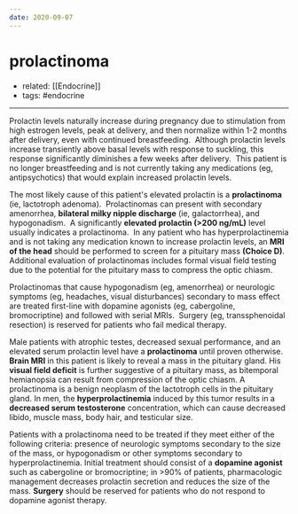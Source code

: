 ```yaml
---
date: 2020-09-07
---
```


# prolactinoma

- related: [[Endocrine]]
- tags: #endocrine
---

Prolactin levels naturally increase during pregnancy due to stimulation from high estrogen levels, peak at delivery, and then normalize within 1-2 months after delivery, even with continued breastfeeding.  Although prolactin levels increase transiently above basal levels with response to suckling, this response significantly diminishes a few weeks after delivery.  This patient is no longer breastfeeding and is not currently taking any medications (eg, antipsychotics) that would explain increased prolactin levels.

The most likely cause of this patient's elevated prolactin is a **prolactinoma** (ie, lactotroph adenoma).  Prolactinomas can present with secondary amenorrhea, **bilateral milky nipple discharge** (ie, galactorrhea), and hypogonadism.  A significantly **elevated prolactin (>200 ng/mL)** level usually indicates a prolactinoma.  In any patient who has hyperprolactinemia and is not taking any medication known to increase prolactin levels, an **MRI of the head** should be performed to screen for a pituitary mass **(Choice D)**.  Additional evaluation of prolactinomas includes formal visual field testing due to the potential for the pituitary mass to compress the optic chiasm.

Prolactinomas that cause hypogonadism (eg, amenorrhea) or neurologic symptoms (eg, headaches, visual disturbances) secondary to mass effect are treated first-line with dopamine agonists (eg, cabergoline, bromocriptine) and followed with serial MRIs.  Surgery (eg, transsphenoidal resection) is reserved for patients who fail medical therapy.

<!-- prolactinoma management -->

Male patients with atrophic testes, decreased sexual performance, and an elevated serum prolactin level have a **prolactinoma** until proven otherwise. **Brain MRI** in this patient is likely to reveal a mass in the pituitary gland. His **visual field deficit** is further suggestive of a pituitary mass, as bitemporal hemianopsia  can result from compression of the optic chiasm. A prolactinoma is a  benign neoplasm of the lactotroph cells in the pituitary gland. In men, the **hyperprolactinemia** induced by this tumor results in a **decreased serum testosterone** concentration, which can cause decreased libido, muscle mass, body hair, and testicular size.

Patients with a prolactinoma need to be treated if they meet either of the  following criteria: presence of neurologic symptoms secondary to the  size of the mass, or hypogonadism or other symptoms secondary to  hyperprolactinemia. Initial treatment should consist of a **dopamine agonist** such as cabergoline or bromocriptine; in >90% of patients,  pharmacologic management decreases prolactin secretion and reduces the  size of the mass. **Surgery** should be reserved for patients who do not respond to dopamine agonist therapy.
